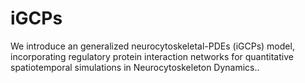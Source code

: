 # iGCPs
We introduce an generalized neurocytoskeletal-PDEs (iGCPs) model, incorporating regulatory protein interaction networks for quantitative spatiotemporal simulations in Neurocytoskeleton Dynamics..
